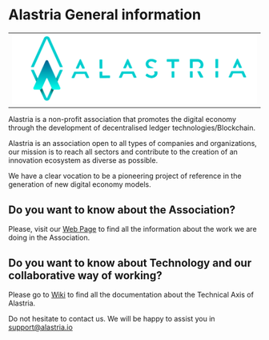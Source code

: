# Alastria General information

<table>
  <tr>
   <td>
     <a href="https://alastria.io/en">
        <img src="./img/Marca-Alastria-Principal-H_Fondo_Blanco_Solido.png" width="500" alt="Alastria Official Logo Horizontal in Color with white background" title="Alastria Logo">
     </a> 
   </td>
  </tr>
</table>

Alastria is a non-profit association that promotes the digital economy through the development of decentralised ledger technologies/Blockchain.

Alastria is an association open to all types of companies and organizations, our mission is to reach all sectors and contribute to the creation of an innovation ecosystem as diverse as possible.

We have a clear vocation to be a pioneering project of reference in the generation of new digital economy models.

## Do you want to know about the Association?
Please, visit our [Web Page](https://alastria.io) to find all the information about the work we are doing in the Association.

## Do you want to know about Technology and our collaborative way of working?
Please go to [Wiki](https://github.com/alastria/Alastria/wiki) to find all the documentation about the Technical Axis of Alastria.

Do not hesitate to contact us. We will be happy to assist you in [support@alastria.io](mailto:support@alastria.io)

